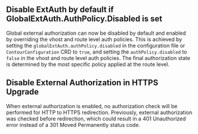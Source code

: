 ## Disable ExtAuth by default if GlobalExtAuth.AuthPolicy.Disabled is set

Global external authorization can now be disabled by default and enabled by overriding the vhost and route level auth policies.
This is achieved by setting the `globalExtAuth.authPolicy.disabled` in the configuration file or `ContourConfiguration` CRD to `true`, and setting the `authPolicy.disabled` to `false` in the vhost and route level auth policies.
The final authorization state is determined by the most specific policy applied at the route level.

## Disable External Authorization in HTTPS Upgrade

When external authorization is enabled, no authorization check will be performed for HTTP to HTTPS redirection.
Previously, external authorization was checked before redirection, which could result in a 401 Unauthorized error instead of a 301 Moved Permanently status code.
